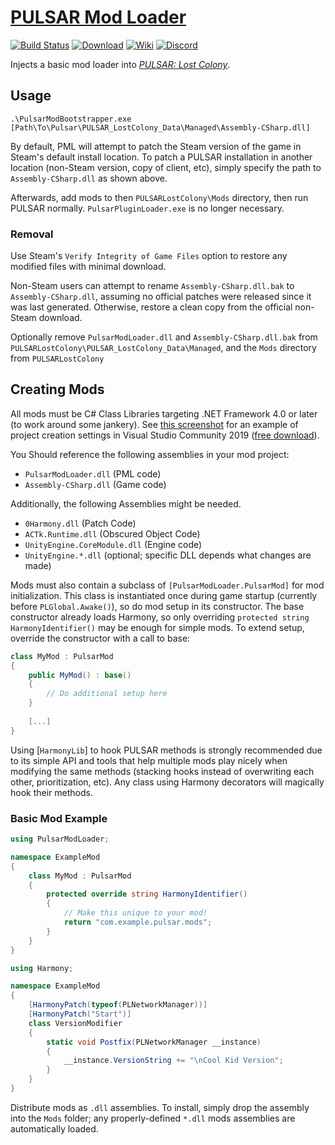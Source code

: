 # [PULSAR Mod Loader][0]


[0]: https://github.com/PULSAR-Modders/pulsar-plugin-loader "PULSAR Mod Loader"

[![Build Status][1]][2]
[![Download][3]][4]
[![Wiki][5]][6]
[![Discord][7]][8]

[1]: https://github.com/PULSAR-Modders/pulsar-plugin-loader/workflows/Build/badge.svg
[2]: https://github.com/PULSAR-Modders/pulsar-plugin-loader/actions "Build Status"
[3]: https://img.shields.io/badge/-DOWNLOAD-success
[4]: https://github.com/PULSAR-Modders/pulsar-plugin-loader/packages "Download"
[5]: https://img.shields.io/badge/-WIKI-informational
[6]: https://github.com/PULSAR-Modders/pulsar-plugin-loader/wiki "Wiki"
[7]: https://img.shields.io/discord/458244416562397184.svg?label=&logo=discord&logoColor=ffffff&color=7389D8&labelColor=6A7EC2
[8]: https://discord.gg/yBJGv4T "PML Discord"

Injects a basic mod loader into [*PULSAR: Lost Colony*][10].

[10]: http://www.pulsarthegame.com/ "PULSAR: Lost Colony"

## Usage

```
.\PulsarModBootstrapper.exe [Path\To\Pulsar\PULSAR_LostColony_Data\Managed\Assembly-CSharp.dll]
```

By default, PML will attempt to patch the Steam version of the game in Steam's default install location.  To patch a PULSAR installation in another location (non-Steam version, copy of client, etc), simply specify the path to `Assembly-CSharp.dll` as shown above.

Afterwards, add mods to then `PULSARLostColony\Mods` directory, then run PULSAR normally.  `PulsarPluginLoader.exe` is no longer necessary.

### Removal

Use Steam's `Verify Integrity of Game Files` option to restore any modified files with minimal download.

Non-Steam users can attempt to rename `Assembly-CSharp.dll.bak` to `Assembly-CSharp.dll`, assuming no official patches were released since it was last generated.  Otherwise, restore a clean copy from the official non-Steam download.

Optionally remove `PulsarModLoader.dll` and `Assembly-CSharp.dll.bak` from `PULSARLostColony\PULSAR_LostColony_Data\Managed`, and the `Mods` directory from `PULSARLostColony`

## Creating Mods

All mods must be C# Class Libraries targeting .NET Framework 4.0 or later (to work around some jankery).  See [this screenshot][11] for an example of project creation settings in Visual Studio Community 2019 ([free download][12]).

[11]: https://i.imgur.com/X7bDnYr.png "New Project"
[12]: https://visualstudio.microsoft.com/vs/community/ "Visual Studio 2019"

You Should reference the following assemblies in your mod project:

 * `PulsarModLoader.dll` (PML code)
 * `Assembly-CSharp.dll` (Game code)

Additionally, the following Assemblies might be needed.
 * `0Harmony.dll` (Patch Code)
 * `ACTk.Runtime.dll` (Obscured Object Code)
 * `UnityEngine.CoreModule.dll` (Engine code)
 * `UnityEngine.*.dll` (optional; specific DLL depends what changes are made)

Mods must also contain a subclass of `[PulsarModLoader.PulsarMod]` for mod initialization.  This class is instantiated once during game startup (currently before `PLGlobal.Awake()`), so do mod setup in its constructor.  The base constructor already loads Harmony, so only overriding `protected string HarmonyIdentifier()` may be enough for simple mods.  To extend setup, override the constructor with a call to base:

```csharp
class MyMod : PulsarMod
{
    public MyMod() : base()
    {
        // Do additional setup here
    }
    
    [...]
}
```

Using [`HarmonyLib`] to hook PULSAR methods is strongly recommended due to its simple API and tools that help multiple mods play nicely when modifying the same methods (stacking hooks instead of overwriting each other, prioritization, etc).  Any class using Harmony decorators will magically hook their methods.

[13]: https://github.com/pardeike/Harmony "HarmonyLib"

### Basic Mod Example

```csharp
using PulsarModLoader;

namespace ExampleMod
{
    class MyMod : PulsarMod
    {
        protected override string HarmonyIdentifier()
        {
            // Make this unique to your mod!
            return "com.example.pulsar.mods";
        }
    }
}
```

```csharp
using Harmony;

namespace ExampleMod
{
	[HarmonyPatch(typeof(PLNetworkManager))]
	[HarmonyPatch("Start")]
	class VersionModifier
	{
		static void Postfix(PLNetworkManager __instance)
		{
			__instance.VersionString += "\nCool Kid Version";
		}
	}
}
```

Distribute mods as `.dll` assemblies.  To install, simply drop the assembly into the `Mods` folder; any properly-defined `*.dll` mods assemblies are automatically loaded.
